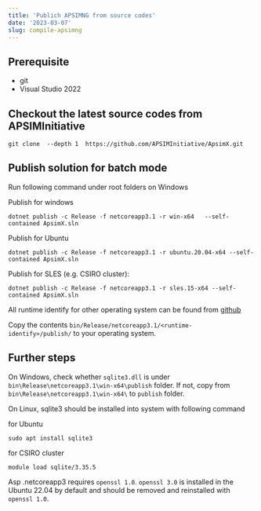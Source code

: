 ```yaml
---
title: 'Publich APSIMNG from source codes'
date: '2023-03-07'
slug: compile-apsimng
---
```



## Prerequisite

* git
* Visual Studio 2022


## Checkout the latest source codes from APSIMInitiative

```
git clone  --depth 1  https://github.com/APSIMInitiative/ApsimX.git
```



## Publish solution for batch mode

Run following command under root folders on Windows

Publish for windows

```
dotnet publish -c Release -f netcoreapp3.1 -r win-x64   --self-contained ApsimX.sln
```

Publish for Ubuntu

```
dotnet publish -c Release -f netcoreapp3.1 -r ubuntu.20.04-x64 --self-contained ApsimX.sln
```

Publish for SLES (e.g. CSIRO cluster):

```
dotnet publish -c Release -f netcoreapp3.1 -r sles.15-x64 --self-contained ApsimX.sln
```

All runtime identify for other operating system can be found from [github](https://github.com/dotnet/runtime/blob/main/src/libraries/Microsoft.NETCore.Platforms/src/runtime.json)

Copy the contents `bin/Release/netcoreapp3.1/<runtime-identify>/publish/` to your operating system.

## Further steps 

On Windows, check whether `sqlite3.dll` is under `bin\Release\netcoreapp3.1\win-x64\publish`  folder. If not, copy from `bin\Release\netcoreapp3.1\win-x64\` to `publish` folder.

On Linux, sqlite3 should be installed into system with following command

for Ubuntu

```
sudo apt install sqlite3
```

for CSIRO cluster

```
module load sqlite/3.35.5
```

Asp .netcoreapp3 requires `openssl 1.0`. `openssl 3.0` is installed in the Ubuntu 22.04 by default and should be removed and reinstalled with `openssl 1.0`.

